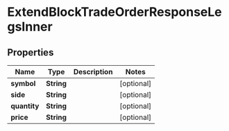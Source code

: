 

# ExtendBlockTradeOrderResponseLegsInner


## Properties

| Name | Type | Description | Notes |
|------------ | ------------- | ------------- | -------------|
|**symbol** | **String** |  |  [optional] |
|**side** | **String** |  |  [optional] |
|**quantity** | **String** |  |  [optional] |
|**price** | **String** |  |  [optional] |



